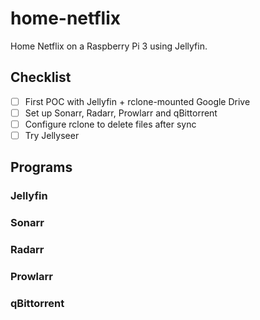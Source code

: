 # home-netflix

Home Netflix on a Raspberry Pi 3 using Jellyfin.

## Checklist

- [ ] First POC with Jellyfin + rclone-mounted Google Drive
- [ ] Set up Sonarr, Radarr, Prowlarr and qBittorrent
- [ ] Configure rclone to delete files after sync
- [ ] Try Jellyseer

## Programs

### Jellyfin

### Sonarr

### Radarr

### Prowlarr

### qBittorrent
